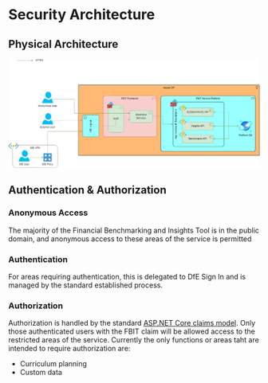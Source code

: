 # Security Architecture

## Physical Architecture

![Security Architecture](./images/Security-Architecture.png)

## Authentication & Authorization

### Anonymous Access

The majority of the Financial Benchmarking and Insights Tool is in the public domain, and anonymous access to these areas of the service is permitted 

### Authentication

For areas requiring authentication, this is delegated to DfE Sign In and is managed by the standard established process.

### Authorization

Authorization is handled by the standard [ASP.NET Core claims model](https://docs.microsoft.com/en-us/aspnet/core/security/authorization/claims?view=aspnetcore-3.1). Only those authenticated users with the FBIT claim will be allowed access to the restricted areas of the service. Currently the only functions or areas taht are intended to require authorization are:
- Curriculum planning
- Custom data

